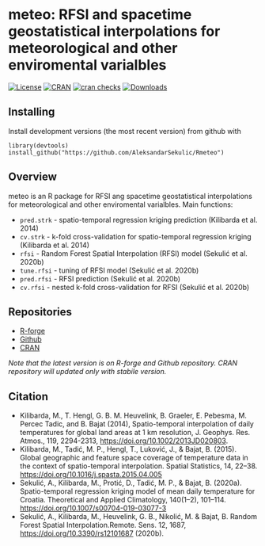 # meteo: RFSI and spacetime geostatistical interpolations for meteorological and other enviromental varialbles
[![License](http://img.shields.io/badge/license-GPL%20%28%3E=%202%29-brightgreen.svg?style=flat)](http://www.gnu.org/licenses/gpl-2.0.html)
[![CRAN](http://www.r-pkg.org/badges/version/meteo)](https://cran.r-project.org/package=meteo)
[![cran checks](https://cranchecks.info/badges/worst/meteo)](https://cran.r-project.org/web/checks/check_results_meteo.html)
[![Downloads](http://cranlogs.r-pkg.org/badges/meteo?color=brightgreen)](http://www.r-pkg.org/pkg/meteo)

## Installing
Install development versions (the most recent version) from github with
```
library(devtools)
install_github("https://github.com/AleksandarSekulic/Rmeteo")
```

## Overview
meteo is an R package for RFSI ang spacetime geostatistical interpolations for meteorological and other enviromental varialbles.
Main functions:
* `pred.strk` - spatio-temporal regression kriging prediction (Kilibarda et al. 2014)
* `cv.strk` - k-fold cross-validation for spatio-temporal regression kriging (Kilibarda et al. 2014)
* `rfsi` - Random Forest Spatial Interpolation (RFSI) model (Sekulić et al. 2020b)
* `tune.rfsi` - tuning of RFSI model (Sekulić et al. 2020b)
* `pred.rfsi` - RFSI prediction (Sekulić et al. 2020b)
* `cv.rfsi` - nested k-fold cross-validation for RFSI (Sekulić et al. 2020b)


## Repositories
* [R-forge](http://meteo.r-forge.r-project.org/)
* [Github](https://github.com/AleksandarSekulic/Rmeteo)
* [CRAN](https://cran.r-project.org/package=meteo)

*Note that the latest version is on R-forge and Github repository. CRAN repository will updated only with stabile version.*

## Citation

* Kilibarda, M., T. Hengl, G. B. M. Heuvelink, B. Graeler, E. Pebesma, M. Percec Tadic, and B. Bajat (2014), Spatio-temporal interpolation of daily temperatures for global land areas at 1 km resolution, J. Geophys. Res. Atmos., 119, 2294-2313, https://doi.org/10.1002/2013JD020803.
* Kilibarda, M., Tadić, M. P., Hengl, T., Luković, J., & Bajat, B. (2015). Global geographic and feature space coverage of temperature data in the context of spatio-temporal interpolation. Spatial Statistics, 14, 22–38. https://doi.org/10.1016/j.spasta.2015.04.005
* Sekulić, A., Kilibarda, M., Protić, D., Tadić, M. P., & Bajat, B. (2020a). Spatio-temporal regression kriging model of mean daily temperature for Croatia. Theoretical and Applied Climatology, 140(1–2), 101–114. https://doi.org/10.1007/s00704-019-03077-3
* Sekulić, A., Kilibarda, M., Heuvelink, G. B., Nikolić, M. & Bajat, B. Random Forest Spatial Interpolation.Remote. Sens. 12, 1687, https://doi.org/10.3390/rs12101687 (2020b).

